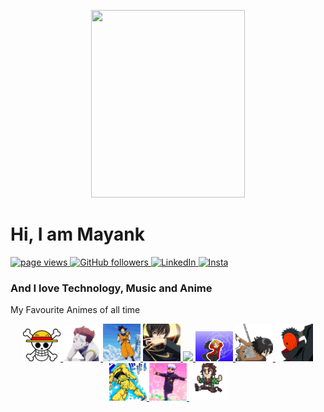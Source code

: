 <p align="center">
<img src="assets/gifs/luffy.gif" width="70%" height="300px">
</p>

# Hi, I am Mayank

<p align="left">
  <a href="https://github.com/meliodas137">
    <img src="https://komarev.com/ghpvc/?username=meliodas137" alt="page views">
  </a>
  <a href="https://github.com/meliodas137?tab=followers">
    <img alt="GitHub followers" src="https://img.shields.io/github/followers/meliodas137?color=green&logo=github">
  </a>
  <a href="https://www.linkedin.com/in/mayankgt1043/">
    <img alt="LinkedIn" src="https://img.shields.io/badge/LinkedIn-0077B5?logo=linkedin">
  </a>
  <a href="https://www.instagram.com/meliodas_137/">
    <img alt="Insta" src="https://img.shields.io/badge/Instagram-E4405F?logo=instagram&logoColor=white">
  </a>
<!--   <a href="https://github.com/abhisheknaiidu/awesome-github-profile-readme">
    <img alt="Awesome" src="https://awesome.re/mentioned-badge.svg">
  </a> -->
</p>

### And I love Technology, Music and Anime
My Favourite Animes of all time
<p align="center">
  <a href="https://myanimelist.net/anime/21/One_Piece">
    <img src="assets/emojis/onepiece.gif" width="60px">
  </a>
  <a href="https://myanimelist.net/anime/11061/Hunter_x_Hunter_2011">
    <img src="assets/emojis/hisoka.png" width="60px">
  </a>
  <a href="https://myanimelist.net/anime/21/Dragon_Ball_Z">
    <img src="assets/emojis/goku.gif" width="60px">
  </a>
  <a href="https://myanimelist.net/anime/21/Code_Geass__Hangyaku_no_Lelouch">
    <img src="assets/emojis/codegeass.gif" width="60px">
  </a>
  <a href="https://myanimelist.net/anime/21/Hellsing_Ultimate">
    <img src="assets/emojis/hellsing.gif" width="60px">
  </a>
  <a href="https://myanimelist.net/anime/21/Fullmetal_Alchemist__Brotherhood">
    <img src="assets/emojis/fmabrotherhood.gif" width="60px">
  </a>
  <a href="https://myanimelist.net/anime/21/Shingeki_no_Kyojin">
    <img src="assets/emojis/mikasa.gif" width="60px">
  </a>
  <a href="https://myanimelist.net/anime/21/Naruto">
    <img src="assets/emojis/tobi.png" width="60px">
  </a>
  <a href="https://myanimelist.net/anime/21/JoJo_no_Kimyou_na_Bouken_TV">
    <img src="assets/emojis/jojo.png" width="60px">
  </a>
  <a href="https://myanimelist.net/anime/21/Jujutsu_Kaisen">
    <img src="assets/emojis/gojo.gif" width="60px">
  </a>
  <a href="https://myanimelist.net/anime/21/Kimetsu_no_Yaiba">
    <img src="assets/emojis/tanjiro.gif" width="60px">
  </a>
</p>

<!--
**meliodas137/meliodas137** is a ✨ _special_ ✨ repository because its `README.md` (this file) appears on your GitHub profile.

Here are some ideas to get you started:

- 🔭 I’m currently working on ...
- 🌱 I’m currently learning ...
- 👯 I’m looking to collaborate on ...
- 🤔 I’m looking for help with ...
- 💬 Ask me about ...
- 📫 How to reach me: ...
- 😄 Pronouns: ...
- ⚡ Fun fact: ...
-->
